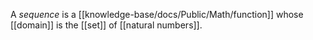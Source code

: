 A *sequence* is a [[knowledge-base/docs/Public/Math/function]] whose [[domain]] is the [[set]] of [[natural numbers]]. 